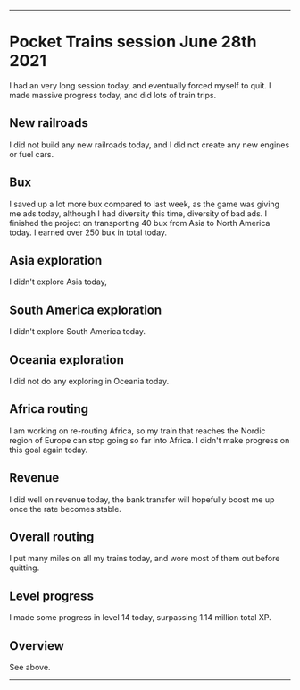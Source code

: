 
***

# Pocket Trains session June 28th 2021

I had an very long session today, and eventually forced myself to quit. I made massive progress today, and did lots of train trips.

## New railroads

I did not build any new railroads today, and I did not create any new engines or fuel cars.

## Bux

I saved up a lot more bux compared to last week, as the game was giving me ads today, although I had diversity this time, diversity of bad ads. I finished the project on transporting 40 bux from Asia to North America today. I earned over 250 bux in total today.

## Asia exploration

I didn't explore Asia today,

## South America exploration

I didn't explore South America today.

## Oceania exploration

I did not do any exploring in Oceania today.

## Africa routing

I am working on re-routing Africa, so my train that reaches the Nordic region of Europe can stop going so far into Africa. I didn't make progress on this goal again today.

## Revenue

I did well on revenue today, the bank transfer will hopefully boost me up once the rate becomes stable.

## Overall routing

I put many miles on all my trains today, and wore most of them out before quitting.

## Level progress

I made some progress in level 14 today, surpassing 1.14 million total XP.

## Overview

See above.

***
